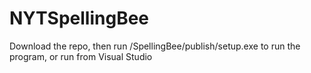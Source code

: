 # NYTSpellingBee

Download the repo, then run /SpellingBee/publish/setup.exe to run the program, or run from Visual Studio
